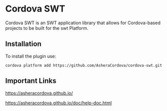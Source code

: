 # Cordova SWT

Cordova SWT is an SWT application library that allows for Cordova-based projects to be built for the swt Platform. 

## Installation
To install the plugin use:

```
cordova platform add https://github.com/AsheraCordova/cordova-swt.git
```
## Important Links
https://asheracordova.github.io/

https://asheracordova.github.io/doc/help-doc.html
